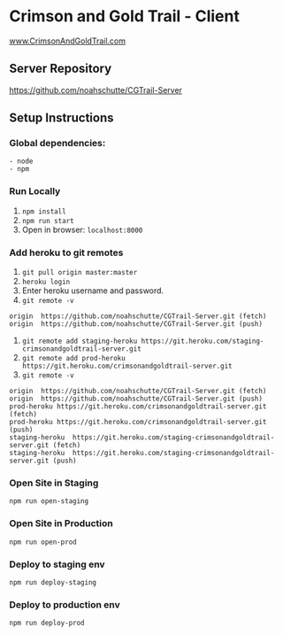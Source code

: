 # Crimson and Gold Trail - Client
www.CrimsonAndGoldTrail.com

## Server Repository
https://github.com/noahschutte/CGTrail-Server

## Setup Instructions
### Global dependencies:
    - node
    - npm

### Run Locally
1. `npm install`
1. `npm run start`
1. Open in browser: `localhost:8000`

### Add heroku to git remotes
1. `git pull origin master:master`
1. `heroku login`
1. Enter heroku username and password.
1. `git remote -v`
```
origin	https://github.com/noahschutte/CGTrail-Server.git (fetch)
origin	https://github.com/noahschutte/CGTrail-Server.git (push)
```
1. `git remote add staging-heroku https://git.heroku.com/staging-crimsonandgoldtrail-server.git`
1. `git remote add prod-heroku https://git.heroku.com/crimsonandgoldtrail-server.git`
1. `git remote -v`
```
origin	https://github.com/noahschutte/CGTrail-Server.git (fetch)
origin	https://github.com/noahschutte/CGTrail-Server.git (push)
prod-heroku	https://git.heroku.com/crimsonandgoldtrail-server.git (fetch)
prod-heroku	https://git.heroku.com/crimsonandgoldtrail-server.git (push)
staging-heroku	https://git.heroku.com/staging-crimsonandgoldtrail-server.git (fetch)
staging-heroku	https://git.heroku.com/staging-crimsonandgoldtrail-server.git (push)
```

### Open Site in Staging
`npm run open-staging`

### Open Site in Production
`npm run open-prod`

### Deploy to staging env
`npm run deploy-staging`

### Deploy to production env
`npm run deploy-prod`
